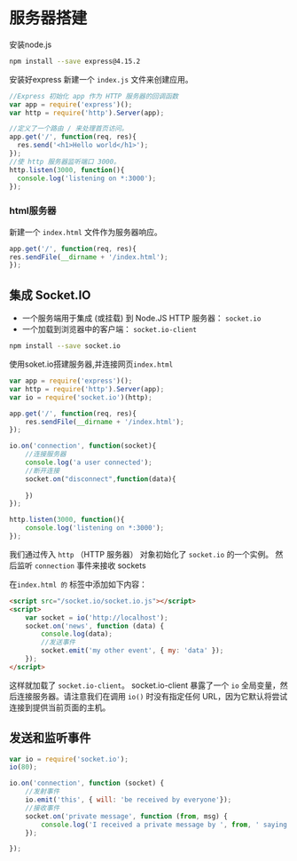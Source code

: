 # 服务器搭建

安装node.js

```sh
npm install --save express@4.15.2
```

安装好express 新建一个 `index.js` 文件来创建应用。

```js
//Express 初始化 app 作为 HTTP 服务器的回调函数 
var app = require('express')();
var http = require('http').Server(app);

//定义了一个路由 / 来处理首页访问。
app.get('/', function(req, res){
  res.send('<h1>Hello world</h1>');
});
//使 http 服务器监听端口 3000。
http.listen(3000, function(){
  console.log('listening on *:3000');
});
```

### html服务器

新建一个 `index.html` 文件作为服务器响应。

```js
app.get('/', function(req, res){
res.sendFile(__dirname + '/index.html');
});
```

## 集成 Socket.IO

- 一个服务端用于集成 (或挂载) 到 Node.JS HTTP 服务器： `socket.io`     
- 一个加载到浏览器中的客户端： `socket.io-client`     

```sh
npm install --save socket.io
```

使用soket.io搭建服务器,并连接网页`index.html`

```js
var app = require('express')();
var http = require('http').Server(app);
var io = require('socket.io')(http);

app.get('/', function(req, res){
    res.sendFile(__dirname + '/index.html');
});

io.on('connection', function(socket){
	//连接服务器
    console.log('a user connected');
 	//断开连接
    socket.on("disconnect",function(data){
       
    })
});

http.listen(3000, function(){
    console.log('listening on *:3000');
});
```

我们通过传入 `http` （HTTP 服务器） 对象初始化了 `socket.io` 的一个实例。 然后监听 `connection` 事件来接收 sockets

在`` index.html 的 `` 标签中添加如下内容：

```html
<script src="/socket.io/socket.io.js"></script>
<script>
    var socket = io('http://localhost');
    socket.on('news', function (data) {
        console.log(data);
		//发送事件
        socket.emit('my other event', { my: 'data' });
    });
</script>
```

这样就加载了 `socket.io-client`。 socket.io-client 暴露了一个 `io` 全局变量，然后连接服务器。请注意我们在调用 `io()` 时没有指定任何 URL，因为它默认将尝试连接到提供当前页面的主机。

## 发送和监听事件

```js
var io = require('socket.io');
io(80);

io.on('connection', function (socket) {
    //发射事件
    io.emit('this', { will: 'be received by everyone'});
    //接收事件
    socket.on('private message', function (from, msg) {
        console.log('I received a private message by ', from, ' saying ', msg);
    });

});
```